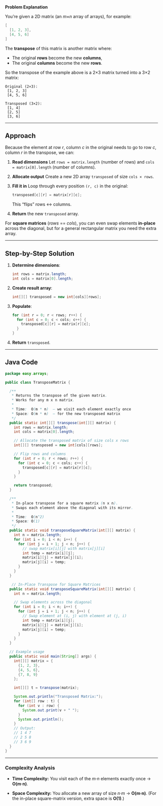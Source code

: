 **Problem Explanation**

You’re given a 2D matrix (an *m*×*n* array of arrays), for example:

```java
[
  [1, 2, 3],
  [4, 5, 6]
]
```

The **transpose** of this matrix is another matrix where:

* The original **rows** become the new **columns**,
* The original **columns** become the new **rows**.

So the transpose of the example above is a 2×3 matrix turned into a 3×2 matrix:

```
Original (2×3):
 [1, 2, 3]
 [4, 5, 6]

Transposed (3×2):
 [1, 4]
 [2, 5]
 [3, 6]
```

---

## Approach

Because the element at row *r*, column *c* in the original needs to go to row *c*, column *r* in the transpose, we can:

1. **Read dimensions**
   Let `rows = matrix.length` (number of rows) and
   `cols = matrix[0].length` (number of columns).

2. **Allocate output**
   Create a new 2D array `transposed` of size `cols × rows`.

3. **Fill it in**
   Loop through every position `(r, c)` in the original:

   ```java
   transposed[c][r] = matrix[r][c];
   ```

   This “flips” rows ↔ columns.

4. **Return** the new `transposed` array.

For **square matrices** (*rows* == *cols*), you can even swap elements **in-place** across the diagonal, but for a general rectangular matrix you need the extra array.

---

## Step-by-Step Solution

1. **Determine dimensions**:

   ```java
   int rows = matrix.length;
   int cols = matrix[0].length;
   ```
2. **Create result array**:

   ```java
   int[][] transposed = new int[cols][rows];
   ```
3. **Populate**:

   ```java
   for (int r = 0; r < rows; r++) {
     for (int c = 0; c < cols; c++) {
       transposed[c][r] = matrix[r][c];
     }
   }
   ```
4. **Return** `transposed`.

---

## Java Code

```java
package easy.arrays;

public class TransposeMatrix {

  /**
   * Returns the transpose of the given matrix.
   * Works for any m x n matrix.
   *
   * Time:  O(m * n)  — we visit each element exactly once
   * Space: O(m * n)  — for the new transposed matrix
   */
  public static int[][] transpose(int[][] matrix) {
    int rows = matrix.length;
    int cols = matrix[0].length;

    // Allocate the transposed matrix of size cols x rows
    int[][] transposed = new int[cols][rows];

    // Flip rows and columns
    for (int r = 0; r < rows; r++) {
      for (int c = 0; c < cols; c++) {
        transposed[c][r] = matrix[r][c];
      }
    }

    return transposed;
  }

  /**
   * In-place transpose for a square matrix (n x n).
   * Swaps each element above the diagonal with its mirror.
   *
   * Time:  O(n^2)
   * Space: O(1)
   */
  public static void transposeSquareMatrix(int[][] matrix) {
    int n = matrix.length;
    for (int i = 0; i < n; i++) {
      for (int j = i + 1; j < n; j++) {
        // swap matrix[i][j] with matrix[j][i]
        int temp = matrix[i][j];
        matrix[i][j] = matrix[j][i];
        matrix[j][i] = temp;
      }
    }
  }

   // In-Place Transpose for Square Matrices
  public static void transposeSquareMatrix(int[][] matrix) {
    int n = matrix.length;

    // Swap elements across the diagonal
    for (int i = 0; i < n; i++) {
      for (int j = i + 1; j < n; j++) {
        // Swap element at (i, j) with element at (j, i)
        int temp = matrix[i][j];
        matrix[i][j] = matrix[j][i];
        matrix[j][i] = temp;
      }
    }
  }

  // Example usage
  public static void main(String[] args) {
    int[][] matrix = {
      {1, 2, 3},
      {4, 5, 6},
      {7, 8, 9}
    };

    int[][] t = transpose(matrix);

    System.out.println("Transposed Matrix:");
    for (int[] row : t) {
      for (int v : row) {
        System.out.print(v + " ");
      }
      System.out.println();
    }
    // Output:
    // 1 4 7
    // 2 5 8
    // 3 6 9
  }
}
```

---

### Complexity Analysis

* **Time Complexity:**
  You visit each of the *m·n* elements exactly once → **O(m·n)**.

* **Space Complexity:**
  You allocate a new array of size *n·m* → **O(m·n)**.
  (For the in-place square-matrix version, extra space is **O(1)**.)
